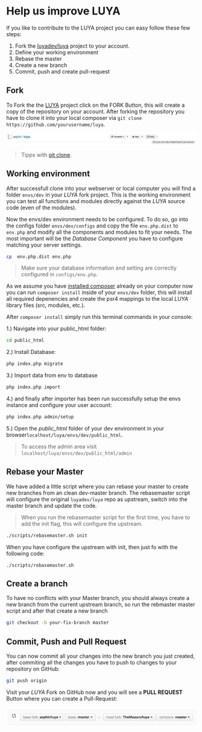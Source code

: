 Help us improve LUYA
==================

If you like to contribute to the LUYA project you can easy follow these few steps:

1. Fork the [luyadev/luya](https://github.com/luyadev/luya) project to your account.
2. Define your working environment
3. Rebase the master
4. Create a new branch
5. Commit, push and create pull-request

Fork
------
To Fork the the [LUYA](https://github.com/luyadev/luya) project click on the FORK Button, this will create a copy of the repository on your account. After forking the repository you have to clone it into your local composer  via `git clone https://github.com/yourusername/luya`. 

![fork-luya](https://raw.githubusercontent.com/luyadev/luya/master/docs/guide/img/start-collaboration-fork.jpg "Fork Luya")

> Tipps with [git clone](https://help.github.com/articles/importing-a-git-repository-using-the-command-line/).

Working environment
---------------

After successfull clone into your webserver or local computer you will find a folder `envs/dev` in your *LUYA* fork project. This is the working environment you can test all functions and modules directly against the *LUYA* source code (even of the modules).

Now the envs/dev environment needs to be configured. To do so, go into the configs folder `envs/dev/configs` and copy the file `env.php.dist` to `env.php` and modify all the components and modules to fit your needs. The most important will be the *Database Component* you have to configure matching your server settings.

```sh
cp  env.php.dist env.php
```
> Make sure your database information and setting are correctly configured in `configs/env.php`.

As we assume you have [installed composer](install.md) already on your computer now you can run `composer install` inside of your `envs/dev` folder, this will install all required depenencies and create the psr4 mappings to the local *LUYA* library files (src, modules, etc.).

After `composer install` simply run this terminal commands in your console:

1.) Navigate into your public_html folder:

```sh
cd public_html
```

2.) Install Database:

```sh
php index.php migrate
```

3.) Import data from env to database

```sh
php index.php import
```

4.) and finally after importer has been run successfully setup the envs instance and configure your user account:

```sh
php index.php admin/setup
```

5.) Open the *public_html* folder of your dev environment in your browser`localhost/luya/envs/dev/public_html`.

> To access the admin area visit `localhost/luya/envs/dev/public_html/admin` 

Rebase your Master
------------------

We have added a little script where you can rebase your master to create new branches from an clean dev-master branch. The rebasemaster script will configure the original `luyadev/luya` repo as upstream, switch into the master branch and update the code.

> When you run the rebasemaster script for the first time, you have to add the init flag, this will configure the upstream.

```sh
./scripts/rebasemaster.sh init
```

When you have configure the upstream with init, then just fo with the following code:

```
./scripts/rebasemaster.sh
```

Create a branch
----------------

To have no conflicts with your Master branch, you should always create a new branch from the current upstream branch, so run the rebmaster master script and after that create a new branch

```sh
git checkout -b your-fix-branch master
```

Commit, Push and Pull Request
-----------------------------

You can now commit all your changes into the new branch you just created, after commiting all the changes you have to push to changes to your repository on GitHub:

```sh
git push origin
```

Visit your *LUYA* Fork on GitHub now and you will see a **PULL REQUEST** Button where you can create a Pull-Request:

![pull-request](https://raw.githubusercontent.com/luyadev/luya/master/docs/guide/img/start-collaboration-pull-request.jpg "Pull request")
